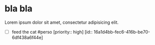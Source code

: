 # bla bla

Lorem ipsum dolor sit amet, consectetur adipisicing elit.

- [ ] feed the cat #perso [priority:: high] [id:: 16a1d4bb-fec6-416b-be70-6df438a6f44e]
